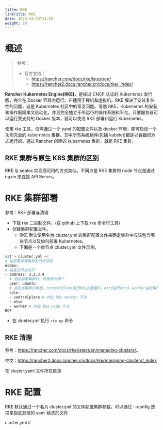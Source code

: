 ```yaml
---
title: RKE
linkTitle: RKE
date: 2023-11-23T11:50
weight: 20
---
```


# 概述

> 参考：
> 
> - 官方文档：
>   - https://rancher.com/docs/rke/latest/en/
>   - https://rancher2.docs.rancher.cn/docs/rke/_index/

**Rancher Kubernetes Engine(RKE)**，是经过 CNCF 认证的 Kubernetes 发行版，完全在 Docker 容器内运行。它适用于裸机和虚拟机。RKE 解决了安装复杂性的问题，这是 Kubernetes 社区中的常见问题。借助 RKE，Kubernetes 的安装和操作既简单又自动化，并且完全独立于所运行的操作系统和平台。只要服务器可以运行受支持的 Docker 版本，就可以使用 RKE 部署和运行 Kubernetes。

使用 rke 工具，仅需通过一个 yaml 的配置文件以及 docker 环境，即可启动一个功能完全的 kubernetes 集群。其中所有系统组件(包括 kubelet)都是以容器的方式运行的。通过 Rancher 创建的 kubernetes 集群，就是 RKE 集群。

## RKE 集群与原生 K8S 集群的区别

RKE 与 sealos 实现高可用的方式类似。不同点是 RKE 集群的 node 节点是通过 ngxin 来连接 API Server。

# RKE 集群部署

参考：RKE 部署与清理

- 下载 rke 二进制文件。(在 github 上下载 rke 命令行工具)
- 创建集群配置文件。
   - RKE 默认使用名为 cluster.yml 的集群配置文件来确定集群中应该包含哪些节点以及如何部署 Kubernetes。
   - 下面是一个单节点 cluster.yml 文件示例，

```bash
cat > cluster.yml <<
# 指定要部署集群的节点信息
nodes:
# 指定该节点的IP
- address: 1.2.3.4
  # 指定部署集群时，所使用的用户
  user: ubuntu
  # 指定该集群的角色，controlplane运行k8s主要组件，etcd运行etcd，worker运行用户创建的非k8s主要组件的pod。
  role:
  - controlplane # 对应 k8s master 节点
  - etcd
  - worker # 对应 k8s node 节点
EOF
```

- 在 cluster.yml 执行 `rke up` 命令

## RKE 清理

参考：<https://rancher.com/docs/rke/latest/en/managing-clusters/>。

中文：<https://rancher2.docs.rancher.cn/docs/rke/managing-clusters/_index>

在 cluster.yaml 文件所在目录

# RKE 配置

RKE 默认通过一个名为 cluster.yml 的文件配置集群参数。可以通过 --config 选项来指定其他的 yaml 格式的文件

cluster.yml #
